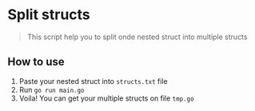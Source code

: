 # Split structs

> This script help you to split onde nested struct into multiple structs

## How to use

1. Paste your nested struct into `structs.txt` file
2. Run `go run main.go`
3. Voila! You can get your multiple structs on file `tmp.go`
